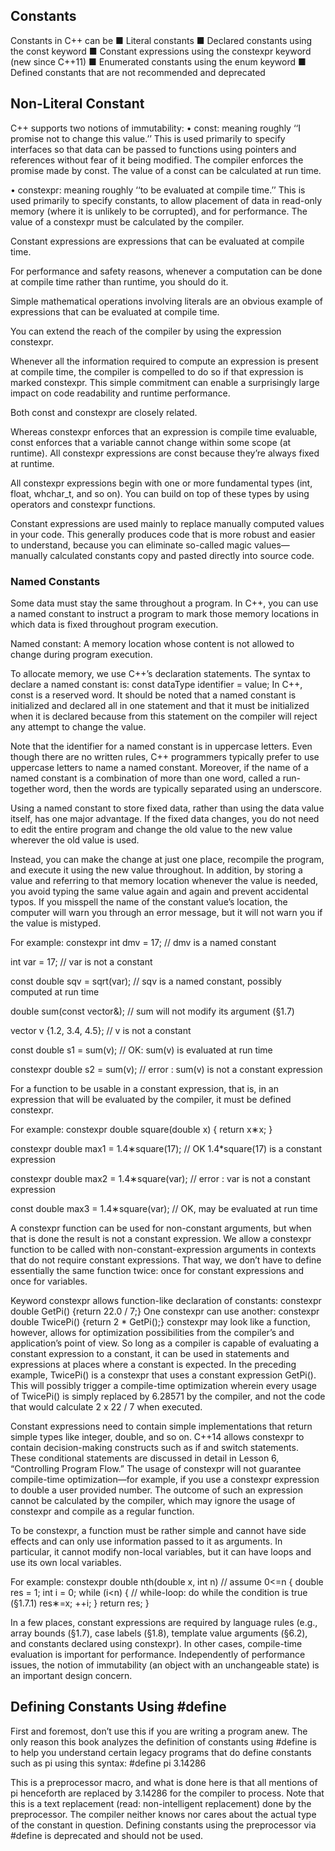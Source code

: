 ## Constants

Constants in C++ can be
■ Literal constants
■ Declared constants using the const keyword
■ Constant expressions using the constexpr keyword (new since C++11)
■ Enumerated constants using the enum keyword
■ Defined constants that are not recommended and deprecated



## Non-Literal Constant
C++ supports two notions of immutability:
• const: meaning roughly ‘‘I promise not to change this value.’’ This is used primarily to specify interfaces so that data can be passed to functions using pointers and references without fear of it being modified. The compiler enforces the promise made by const. The value of a const can be calculated at run time.

• constexpr: meaning roughly ‘‘to be evaluated at compile time.’’ This is used primarily to specify constants, to allow placement of data in read-only memory (where it is unlikely to be corrupted), and for performance. The value of a constexpr must be calculated by the compiler.







Constant expressions are expressions that can be evaluated at compile time.

For performance and safety reasons, whenever a computation can be done at compile time rather than runtime, you should do it.

Simple mathematical operations involving literals are an obvious example of expressions that can be evaluated at compile time.

You can extend the reach of the compiler by using the expression constexpr.

Whenever all the information required to compute an expression is present at compile time, the compiler is compelled to do so if that expression is marked constexpr. This simple commitment can enable a surprisingly large impact on code readability and runtime performance.

Both const and constexpr are closely related.

Whereas constexpr enforces that an expression is compile time evaluable, const enforces that a variable cannot change within some scope (at runtime). All constexpr expressions are const because they’re always fixed at runtime.

All constexpr expressions begin with one or more fundamental types (int, float, whchar_t, and so on). You can build on top of these types by using operators and constexpr functions.

Constant expressions are used mainly to replace manually computed values in your code. This generally produces code that is more robust and easier to understand, because you can eliminate so-called magic values—manually calculated constants copy and pasted directly into source code.



### Named Constants
Some data must stay the same throughout a program. In C++, you can use a named constant to instruct a program to mark those memory locations in which data is fixed throughout program execution.

Named constant: A memory location whose content is not allowed to change during program execution.

To allocate memory, we use C++’s declaration statements. The syntax to declare a
named constant is:
const dataType identifier = value;
In C++, const is a reserved word. It should be noted that a named constant is initialized and declared all in one statement and that it must be initialized when it is declared
because from this statement on the compiler will reject any attempt to change the value.

Note that the identifier for a named constant is in uppercase letters. Even though there
are no written rules, C++ programmers typically prefer to use uppercase letters to
name a named constant. Moreover, if the name of a named constant is a combination
of more than one word, called a run-together word, then the words are typically separated using an underscore.

Using a named constant to store fixed data, rather than using the data value itself, has one major advantage. If the fixed data changes, you do not need to edit the entire program and change the old value to the new value wherever the old value is used.

Instead, you can make the change at just one place, recompile the program, and execute it using the new value throughout. In addition, by storing a value and referring to
that memory location whenever the value is needed, you avoid typing the same value
again and again and prevent accidental typos. If you misspell the name of the constant
value’s location, the computer will warn you through an error message, but it will not
warn you if the value is mistyped.







For example:
constexpr int dmv = 17; // dmv is a named constant

int var = 17; // var is not a constant

const double sqv = sqrt(var); // sqv is a named constant, possibly computed at run time

double sum(const vector<double>&); // sum will not modify its argument (§1.7)

vector<double> v {1.2, 3.4, 4.5}; // v is not a constant

const double s1 = sum(v); // OK: sum(v) is evaluated at run time

constexpr double s2 = sum(v); // error : sum(v) is not a constant expression

For a function to be usable in a constant expression, that is, in an expression that will be evaluated by the compiler, it must be defined constexpr.

For example:
constexpr double square(double x) { return x∗x; }

constexpr double max1 = 1.4∗square(17); // OK 1.4*square(17) is a constant expression

constexpr double max2 = 1.4∗square(var); // error : var is not a constant expression

const double max3 = 1.4∗square(var); // OK, may be evaluated at run time

A constexpr function can be used for non-constant arguments, but when that is done the result is not a constant expression. We allow a constexpr function to be called with non-constant-expression arguments in contexts that do not require constant expressions. That way, we don’t have to define essentially the same function twice: once for constant expressions and once for variables.


Keyword constexpr allows function-like declaration of constants:
constexpr double GetPi() {return 22.0 / 7;}
One constexpr can use another:
constexpr double TwicePi() {return 2 * GetPi();}
constexpr may look like a function, however, allows for optimization possibilities from
the compiler’s and application’s point of view. So long as a compiler is capable of evaluating a constant expression to a constant, it can be used in statements and expressions at
places where a constant is expected. In the preceding example, TwicePi() is a constexpr
that uses a constant expression GetPi(). This will possibly trigger a compile-time optimization wherein every usage of TwicePi() is simply replaced by 6.28571 by the compiler,
and not the code that would calculate 2 x 22 / 7 when executed.

Constant expressions need to contain simple implementations
that return simple types like integer, double, and so on. C++14
allows constexpr to contain decision-making constructs such as
if and switch statements. These conditional statements are discussed in detail in Lesson 6, “Controlling Program Flow.”
The usage of constexpr will not guarantee compile-time
optimization—for example, if you use a constexpr expression to
double a user provided number. The outcome of such an expression cannot be calculated by the compiler, which may ignore the
usage of constexpr and compile as a regular function.

To be constexpr, a function must be rather simple and cannot have side effects and can only use information passed to it as arguments. In particular, it cannot modify non-local variables, but it can have loops and use its own local variables.

For example:
constexpr double nth(double x, int n) // assume 0<=n
{
double res = 1;
int i = 0;
while (i<n) { // while-loop: do while the condition is true (§1.7.1)
res∗=x;
++i;
}
return res;
}

In a few places, constant expressions are required by language rules (e.g., array bounds (§1.7), case
labels (§1.8), template value arguments (§6.2), and constants declared using constexpr). In other
cases, compile-time evaluation is important for performance. Independently of performance issues,
the notion of immutability (an object with an unchangeable state) is an important design concern.








## Defining Constants Using #define
First and foremost, don’t use this if you are writing a program anew. The only reason
this book analyzes the definition of constants using #define is to help you understand
certain legacy programs that do define constants such as pi using this syntax:
 #define pi 3.14286

This is a preprocessor macro, and what is done here is that all mentions of pi
henceforth are replaced by 3.14286 for the compiler to process. Note that this is a text
replacement (read: non-intelligent replacement) done by the preprocessor. The compiler
neither knows nor cares about the actual type of the constant in question.
Defining constants using the preprocessor via #define is deprecated and should not be used.
